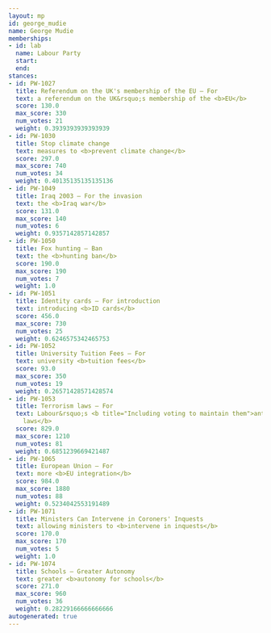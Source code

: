 ```yaml
---
layout: mp
id: george_mudie
name: George Mudie
memberships:
- id: lab
  name: Labour Party
  start: 
  end: 
stances:
- id: PW-1027
  title: Referendum on the UK's membership of the EU — For
  text: a referendum on the UK&rsquo;s membership of the <b>EU</b>
  score: 130.0
  max_score: 330
  num_votes: 21
  weight: 0.3939393939393939
- id: PW-1030
  title: Stop climate change
  text: measures to <b>prevent climate change</b>
  score: 297.0
  max_score: 740
  num_votes: 34
  weight: 0.40135135135135136
- id: PW-1049
  title: Iraq 2003 — For the invasion
  text: the <b>Iraq war</b>
  score: 131.0
  max_score: 140
  num_votes: 6
  weight: 0.9357142857142857
- id: PW-1050
  title: Fox hunting — Ban
  text: the <b>hunting ban</b>
  score: 190.0
  max_score: 190
  num_votes: 7
  weight: 1.0
- id: PW-1051
  title: Identity cards — For introduction
  text: introducing <b>ID cards</b>
  score: 456.0
  max_score: 730
  num_votes: 25
  weight: 0.6246575342465753
- id: PW-1052
  title: University Tuition Fees — For
  text: university <b>tuition fees</b>
  score: 93.0
  max_score: 350
  num_votes: 19
  weight: 0.26571428571428574
- id: PW-1053
  title: Terrorism laws — For
  text: Labour&rsquo;s <b title="Including voting to maintain them">anti-terrorism
    laws</b>
  score: 829.0
  max_score: 1210
  num_votes: 81
  weight: 0.6851239669421487
- id: PW-1065
  title: European Union — For
  text: more <b>EU integration</b>
  score: 984.0
  max_score: 1880
  num_votes: 88
  weight: 0.5234042553191489
- id: PW-1071
  title: Ministers Can Intervene in Coroners' Inquests
  text: allowing ministers to <b>intervene in inquests</b>
  score: 170.0
  max_score: 170
  num_votes: 5
  weight: 1.0
- id: PW-1074
  title: Schools — Greater Autonomy
  text: greater <b>autonomy for schools</b>
  score: 271.0
  max_score: 960
  num_votes: 36
  weight: 0.28229166666666666
autogenerated: true
---
```

